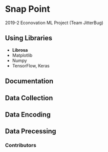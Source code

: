 # Snap Point
2019-2 Econovation ML Project (Team JitterBug)

## Using Libraries
- **Librosa**
- Matplotlib
- Numpy
- TensorFlow, Keras

## Documentation


## Data Collection

## Data Encoding

## Data Precessing



### Contributors
  
